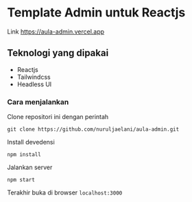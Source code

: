 # Template Admin untuk Reactjs

Link https://aula-admin.vercel.app
## Teknologi yang dipakai
  * Reactjs
  * Tailwindcss
  * Headless UI

### Cara menjalankan
Clone repositori ini dengan perintah
```
git clone https://github.com/nuruljaelani/aula-admin.git
```

Install devedensi
```
npm install
```

Jalankan server
```
npm start
```

Terakhir buka di browser `localhost:3000`
